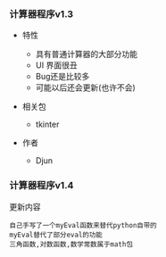 ### 计算器程序v1.3 ###
* 特性

    * 具有普通计算器的大部分功能
    * UI 界面很丑
    * Bug还是比较多
    * 可能以后还会更新(也许不会)
* 相关包

    * tkinter
  
* 作者 

    * Djun

### 计算器程序v1.4 ###
更新内容

    自己手写了一个myEval函数来替代python自带的
    myEval替代了部分eval的功能
    三角函数,对数函数,数学常数属于math包